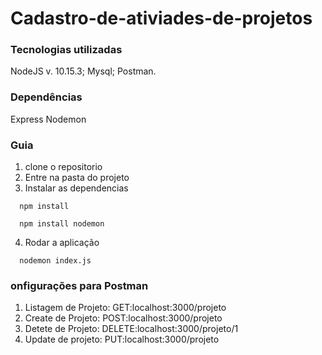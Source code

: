 # Cadastro-de-ativiades-de-projetos


### Tecnologias utilizadas

NodeJS v. 10.15.3;
Mysql;
Postman.

### Dependências

Express
Nodemon

### Guia
1. clone o repositorio
2. Entre na pasta do projeto
3. Instalar as dependencias

```
  npm install
```
```
  npm install nodemon
  ```
  
4. Rodar a aplicação

```
  nodemon index.js  
```
 
 ### onfigurações para Postman
 
 1. Listagem de Projeto:  GET:localhost:3000/projeto
 2. Create de Projeto:   POST:localhost:3000/projeto
 3. Detete de Projeto: DELETE:localhost:3000/projeto/1
 4. Update de projeto: PUT:localhost:3000/projeto
 
 
 
